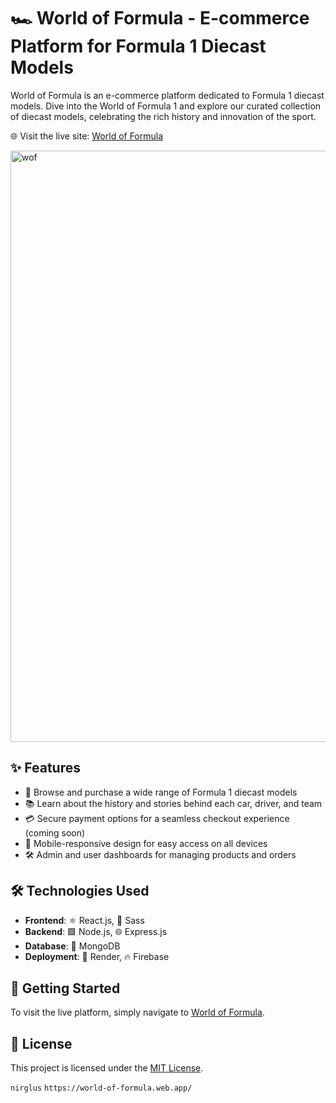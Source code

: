 # 🏎️ World of Formula - E-commerce Platform for Formula 1 Diecast Models

World of Formula is an e-commerce platform dedicated to Formula 1 diecast models. Dive into the World of Formula 1 and explore our curated collection of diecast models, celebrating the rich history and innovation of the sport.

🌐 Visit the live site: [World of Formula](https://world-of-formula.web.app/)

<img width="946" alt="wof" src="https://github.com/nirglus/IITC-Studies/assets/119694737/47f58d5e-32d6-445d-8266-642be7df2a0b">

## ✨ Features

- 🛒 Browse and purchase a wide range of Formula 1 diecast models
- 📚 Learn about the history and stories behind each car, driver, and team
- 💳 Secure payment options for a seamless checkout experience (coming soon)
- 📱 Mobile-responsive design for easy access on all devices
- 🛠️ Admin and user dashboards for managing products and orders

## 🛠️ Technologies Used

- **Frontend**: ⚛️ React.js, 🎨 Sass
- **Backend**: 🟩 Node.js, 🌐 Express.js
- **Database**: 🍃 MongoDB
- **Deployment**: 🚀 Render, 🔥 Firebase

## 🚀 Getting Started

To visit the live platform, simply navigate to [World of Formula](https://world-of-formula.web.app/).

## 📜 License

This project is licensed under the [MIT License](LICENSE).

`nirglus` `https://world-of-formula.web.app/`
